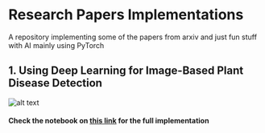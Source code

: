 # Research Papers Implementations
A repository implementing some of the papers from arxiv and just fun stuff with AI mainly using PyTorch

## 1. Using Deep Learning for Image-Based Plant Disease Detection

![alt text](https://cdn-images-1.medium.com/max/1200/1*IbJF_6mRTMsG9gL0j8uz5Q.jpeg)

#### Check the notebook on [this link](https://github.com/styluna7/research_papers/tree/master/1604.03169) for the full implementation

